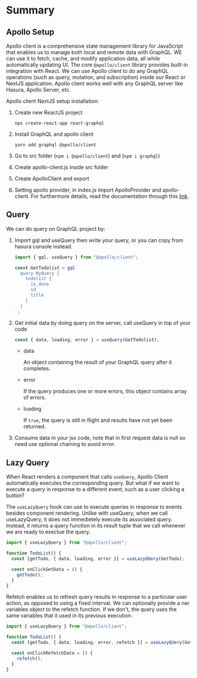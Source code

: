 # Summary

## Apollo Setup

Apollo client is a comprehensive state management library for JavaScript that enables us to manage both local and remote data with GraphQL. WE can use it to fetch, cache, and modify application data, all while automatically updating UI. The core `@apollo/client` library provides built-in integration with React. We can use Apollo client to do any GraphQL operations (such as query, mutation, and subscription) inside our React or NextJS application. Apollo client works well with any GraphQL server like Hasura, Apollo Server, etc.

Apollo client NextJS setup installation:

1. Create new ReactJS project

   ```
   npx create-react-app react-graphql
   ```

2. Install GraphQL and apollo client

   ```
   yarn add graphql @apollo/client
   ```

3. Go to src folder (`npm i @apollo/client`) and (`npm i graphql`)
4. Create apollo-client.js inside src folder
5. Create ApolloClient and export
6. Setting apollo provider, in index.js import ApolloProvider and apollo-client. For furthermore details, read the documentation through this [link](https://www.apollographql.com/docs/react/get-started/).

## Query

We can do query on GraphQL project by:

1. Import gql and useQuery then write your query, or you can copy from hasura console instead.

   ```js
   import { gql, useQuery } from "@apollo/client";

   const GetTodolist = gql`
     query MyQuery {
       todolist {
         is_done
         id
         title
       }
     }
   `;
   ```

2. Get initial data by doing query on the server, call useQuery in top of your code

   ```js
   const { data, loading, error } = useQuery(GetTodolist);
   ```

   - data

     An object containing the result of your GraphQL query after it completes.

   - error

     If the query produces one or more errors, this object contains array of errors.

   - loading

     If `true`, the query is still in flight and results have not yet been returned.

3. Consume data in your jsx code, note that in first request data is null so need use optional chaining to avoid error.

## Lazy Query

When React renders a component that calls `useQuery`, Apollo Client automatically executes the corresponding query. But what if we want to execute a query in response to a different event, such as a user clicking a button?

The `useLazyQuery` hook can use to execute queries in response to events besides component rendering. Unlike with useQuery, when we call useLazyQuery, it does not immedietely execute its associated query. Instead, it returns a query function in its result tuple that we call whenever we are ready to exectue the query.

```js
import { useLazyQuery } from "@apollo/client";

function TodoList() {
  const [getTodo, { data, loading, error }] = useLazyQUery(GetTodo);

  const onClickGetData = () {
    getTodo();
  }
}
```

Refetch enables us to refresh query results in response to a particular user action, as opposed to using a fixed interval. We can optionally provide a ner variables object to the refetch function. If we don't, the query uses the same variables that it used in its previous execution.

```js
import { useLazyQuery } from "@apollo/client";

function TodoList() {
  const [getTodo, { data, loading, error, refetch }] = useLazyQUery(GetTodo);

  const onClickRefetchData = () {
    refetch();
  }
}
```

